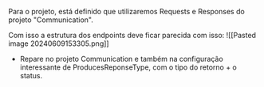 
Para o projeto, está definido que utilizaremos Requests e Responses do projeto "Communication".

Com isso a estrutura dos endpoints deve ficar parecida com isso:
![[Pasted image 20240609153305.png]]
- Repare no projeto Communication e também na configuração interessante de ProducesReponseType, com o tipo do retorno + o status.